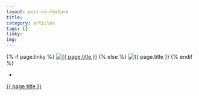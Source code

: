 ```yaml
---
layout: post-no-feature
title: 
category: articles
tags: []
linky: 
img: 
---
```


{% if page.linky %}
<a href="{{page.linky}}">![{{ page.title }}](/images/{{page.img}})</a>
{% else %}
![{{ page.title }}](/images/{{page.img}})
{% endif %}

*

[{{ page.title }}]({{page.linky}})